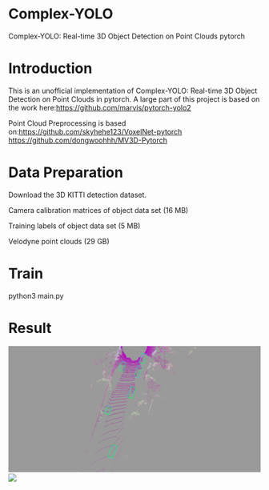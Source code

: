 # Complex-YOLO
Complex-YOLO: Real-time 3D Object Detection on Point Clouds   pytorch

# Introduction
This is an unofficial implementation of Complex-YOLO: Real-time 3D Object Detection on Point Clouds in pytorch. A large part of this project is based on the work here:https://github.com/marvis/pytorch-yolo2


Point Cloud Preprocessing is based on:https://github.com/skyhehe123/VoxelNet-pytorch
                                      https://github.com/dongwoohhh/MV3D-Pytorch


# Data Preparation

Download the 3D KITTI detection dataset.

Camera calibration matrices of object data set (16 MB)

Training labels of object data set (5 MB)

Velodyne point clouds (29 GB)


# Train

python3 main.py


# Result

![](https://github.com/qinhuaping/complexyolo/blob/master/results/1.png)
![](https://github.com/qinhuaping/complexyolo/master/blob/results/2.png)


